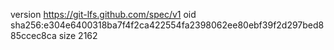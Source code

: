 version https://git-lfs.github.com/spec/v1
oid sha256:e304e6400318ba7f4f2ca422554fa2398062ee80ebf39f2d297bed885ccec8ca
size 2162
